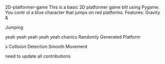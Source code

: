     


 2D-platformer-game
This is a basic 2D platformer game 
bilt using Pygame. You contr
ol a blue 
character that jumps on red platforms.
Features: Gravity &amp;








Jumping


yeah yeah yeah yeah yeah
chanics Randomly Generated Platform


s Collision Detection  Smooth Movement





need  to update all contributions 



 